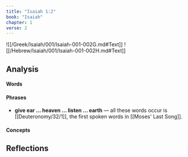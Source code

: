 ```yaml
---
title: "Isaiah 1:2"
book: "Isaiah"
chapter: 1
verse: 2
---
```

![[/Greek/Isaiah/001/Isaiah-001-002G.md#Text]]
![[/Hebrew/Isaiah/001/Isaiah-001-002H.md#Text]]

## Analysis

#### Words

#### Phrases
- **give ear ... heaven ... listen ... earth** — all these words occur is [[Deuteronomy/32/1]], the first spoken words in [[Moses' Last Song]].

#### Concepts

## Reflections
